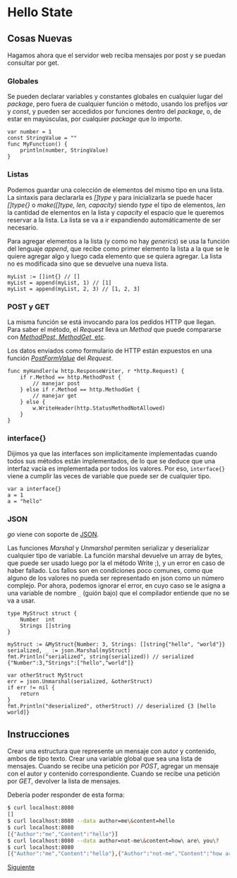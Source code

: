 # Hello State

## Cosas Nuevas

Hagamos ahora que el servidor web reciba mensajes por post y se puedan
consultar por get.

### Globales

Se pueden declarar variables y constantes globales en cualquier lugar
del _package_, pero fuera de cualquier función o método,  usando los prefijos
_var_ y _const_, y pueden ser accedidos por funciones dentro del _package_,
o, de estar en mayúsculas, por cualquier _package_ que lo importe.

```golang
var number = 1
const StringValue = ""
func MyFunction() {
	println(number, StringValue)
}
```

### Listas

Podemos guardar una colección de elementos del mismo tipo en una lista.
La sintaxis para declararla es _[]type_ y para inicializarla se puede
hacer _[]type{}_ o _make([]type, len, capacity)_ siendo _type_ el tipo de
elementos, _len_ la cantidad de elementos en la lista y _capacity_ el
espacio que le queremos reservar a la lista. La lista se va a ir
expandiendo automáticamente de ser necesario.

Para agregar elementos a la lista (y como no hay _generics_) se usa la
función del lenguaje _append_, que recibe como primer elemento la lista
a la que se le quiere agregar algo y luego cada elemento que se quiera
agregar. La lista no es modificada sino que se devuelve una nueva lista.

```golang
myList := []int{} // []
myList = append(myList, 1) // [1]
myList = append(myList, 2, 3) // [1, 2, 3]
```

### POST y GET

La misma función se está invocando para los pedidos HTTP que llegan.
Para saber el método, el _Request_ lleva un _Method_ que puede
compararse con
[_MethodPost_, _MethodGet_, etc](https://golang.org/pkg/net/http/#pkg-constants).

Los datos enviados como formulario de HTTP están expuestos en una
función
[_PostFormValue_](https://golang.org/pkg/net/http/#Request.PostFormValue)
del _Request_.

```golang
func myHandler(w http.ResponseWriter, r *http.Request) {
	if r.Method == http.MethodPost {
		// manejar post
	} else if r.Method == http.MethodGet {
		// manejar get
	} else {
		w.WriteHeader(http.StatusMethodNotAllowed)
	}
}
```

### interface{}

Dijimos ya que las interfaces son implicitamente implementadas cuando
todos sus métodos están implementados, de lo que se deduce que una
interfaz vacía es implementada por todos los valores. Por eso,
`interface{}` viene a cumplir las veces de variable que puede ser de
cualquier tipo.

```golang
var a interface{}
a = 1
a = "hello"
```
### JSON

_go_ viene con soporte de [JSON](https://golang.org/pkg/encoding/json/).

Las funciones _Marshal_ y _Unmarshal_ permiten serializar y deserializar
cualquier tipo de variable. La función marshal devuelve un array de bytes,
que puede ser usado luego por la el método Write ;), y un error en caso de
haber fallado. Los fallos son en condiciones poco comunes, como que alguno
de los valores no pueda ser representado en json como un número complejo.
Por ahora, podemos ignorar el error, en cuyo caso se le asigna a una variable
de nombre `_` (guión bajo) que el compilador entiende que no se va a usar.

```golang
type MyStruct struct {
	Number  int
	Strings []string
}

myStruct := &MyStruct{Number: 3, Strings: []string{"hello", "world"}}
serialized, _ := json.Marshal(myStruct)
fmt.Println("serialized", string(serialized)) // serialized {"Number":3,"Strings":["hello","world"]}

var otherStruct MyStruct
err = json.Unmarshal(serialized, &otherStruct)
if err != nil {
	return
}
fmt.Println("deserialized", otherStruct) // deserialized {3 [hello world]}
```

## Instrucciones

Crear una estructura que represente un mensaje con autor y contenido, ambos de
tipo texto.
Crear una variable global que sea una lista de mensajes.
Cuando se recibe una petición por _POST_, agregar un mensaje con el
autor y contenido correspondiente.
Cuando se recibe una petición por _GET_, devolver la lista de mensajes.

Debería poder responder de esta forma:

```bash
$ curl localhost:8080
[]
$ curl localhost:8080 --data author=me\&content=hello
$ curl localhost:8080
[{"Author":"me","Content":"hello"}]
$ curl localhost:8080 --data author=not-me\&content=how\ are\ you\?
$ curl localhost:8080
[{"Author":"me","Content":"hello"},{"Author":"not-me","Content":"how are you?"}]
```

[Siguiente](../05_HelloConcurrency)
